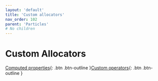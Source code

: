 ```yaml
---
layout: 'default'
title: 'Custom allocators'
nav_order: 102
parent: 'Particles'
# No children
---
```


# Custom Allocators
[Computed properties](particles/computed-properties.md){: .btn .btn-outline }[Custom operators](particles/custom-operators.md){: .btn .btn-outline }
